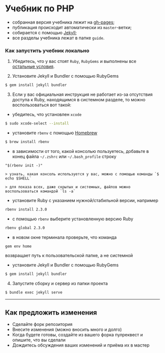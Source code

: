 Учебник по PHP
============

- собранная версия учебника лежит на [gh-pages](http://html-academy.ru/intensive-php-guide/);
- публикация происходит автоматически из `master`-ветки;
- собирается с помощью [Jekyll](https://jekyllrb.com/);
- все разделы учебника лежат в папке `guide`.

### Как запустить учебник локально

1) Убедитесь, что у вас стоят `Ruby`, `RubyGems` и выполнены все [остальные условия](https://jekyllrb.com/docs/installation/).

2) Установите Jekyll и Bundler с помощью RubyGems
```bash
$ gem install jekyll bundler
```

3) Если у вас официальная инструкция не работает из-за отсутствия доступа к Ruby, находящимся в системном разделе, то можно воспользоваться вот такой:

  - убедитесь, что установлен `xcode`
  ```bash
  $ sudo xcode-select --install
  ```

  - установите `rbenv` с помощью [Homebrew](https://brew.sh/index_ru.html)
  ```bash
  $ brew install rbenv
  ```

  - в зависимости от того, какой консолью пользуетесь, добавьте в конец файла `~/.zshrc` или `~/.bash_profile` строку
  ```
  "$(rbenv init -)"
  ```
    > узнать, какая консоль используется у вас, можно с помощью команды `$ echo $SHELL`

    > для показа всех, даже скрытых и системных, файлов можно воспользоваться командой `ls -a`

  - установите Ruby с указанием нужной/стабильной версии, например
  ```bash
  rbenv install 2.3.0
  ```

  - с помощью `rbenv` выберите установленную версию Ruby
  ```bash
  rbenv global 2.3.0
  ```

  - в новом окне терминала проверьте, что команда
  ```bash
  gem env home
  ```
  возвращает путь к пользовательской папке, а не системной

  - установите Jekyll и Bundler с помощью RubyGems
  ```bash
  $ gem install jekyll bundler
  ```

4) Запустите сборку и сервер из папки проекта

```bash
$ bundle exec jekyll serve
```

---

## Как предложить изменения

* Сделайте форк репозитория
* Внесите изменения (можно вносить много и долго)
* Когда будете готовы, создайте из вашего форка пулреквест и опишите, что вы сделали
* Дождитесь обсуждения ваших изменений и приёма их в мастер
